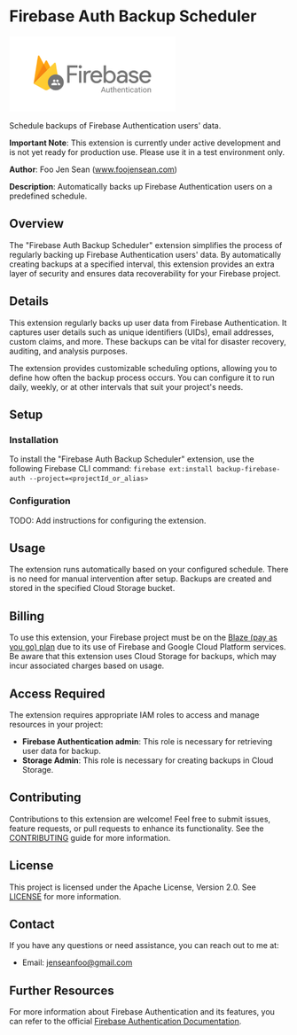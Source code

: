 # Firebase Auth Backup Scheduler
![Logo of Firebase Authentication](firebase_auth.png "Firebase Auth")

Schedule backups of Firebase Authentication users' data.

**Important Note**: This extension is currently under active development and is not yet ready for production use. Please use it in a test environment only.

**Author**: Foo Jen Sean (www.foojensean.com)

**Description**: Automatically backs up Firebase Authentication users on a predefined schedule.

## Overview
The "Firebase Auth Backup Scheduler" extension simplifies the process of regularly backing up Firebase Authentication users' data. By automatically creating backups at a specified interval, this extension provides an extra layer of security and ensures data recoverability for your Firebase project.

## Details
This extension regularly backs up user data from Firebase Authentication. It captures user details such as unique identifiers (UIDs), email addresses, custom claims, and more. These backups can be vital for disaster recovery, auditing, and analysis purposes.

The extension provides customizable scheduling options, allowing you to define how often the backup process occurs. You can configure it to run daily, weekly, or at other intervals that suit your project's needs.

## Setup

### Installation
To install the "Firebase Auth Backup Scheduler" extension, use the following Firebase CLI command:
```firebase ext:install backup-firebase-auth --project=<projectId_or_alias>```

### Configuration
TODO: Add instructions for configuring the extension.

## Usage
The extension runs automatically based on your configured schedule. There is no need for manual intervention after setup. Backups are created and stored in the specified Cloud Storage bucket.

## Billing
To use this extension, your Firebase project must be on the [Blaze (pay as you go) plan](https://firebase.google.com/pricing) due to its use of Firebase and Google Cloud Platform services. Be aware that this extension uses Cloud Storage for backups, which may incur associated charges based on usage.

## Access Required
The extension requires appropriate IAM roles to access and manage resources in your project:

- **Firebase Authentication admin**: This role is necessary for retrieving user data for backup.
- **Storage Admin**: This role is necessary for creating backups in Cloud Storage.

## Contributing
Contributions to this extension are welcome! Feel free to submit issues, feature requests, or pull requests to enhance its functionality. See the [CONTRIBUTING](CONTRIBUTING.md) guide for more information.

## License
This project is licensed under the Apache License, Version 2.0. See [LICENSE](LICENSE) for more information.

## Contact
If you have any questions or need assistance, you can reach out to me at:
- Email: jenseanfoo@gmail.com

## Further Resources
For more information about Firebase Authentication and its features, you can refer to the official [Firebase Authentication Documentation](https://firebase.google.com/docs/auth).
